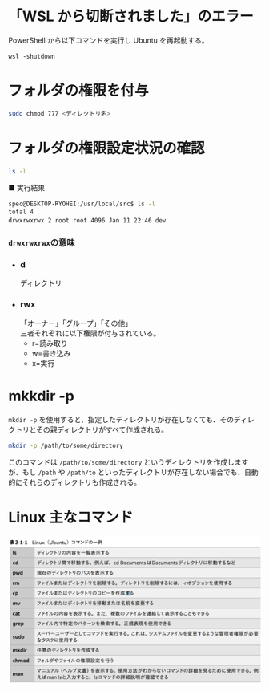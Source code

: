 # 「WSL から切断されました」のエラー

PowerShell から以下コマンドを実行し Ubuntu を再起動する。

```text
wsl -shutdown
```

# フォルダの権限を付与

```bash
sudo chmod 777 <ディレクトリ名>
```

# フォルダの権限設定状況の確認

```bash
ls -l
```

■ 実行結果

```bash
spec@DESKTOP-RYOHEI:/usr/local/src$ ls -l
total 4
drwxrwxrwx 2 root root 4096 Jan 11 22:46 dev
```

### `drwxrwxrwx`の意味

- ### d
  ディレクトリ
- ### rwx
  「オーナー」「グループ」「その他」<br>
  三者それぞれに以下権限が付与されている。
  - r=読み取り
  - w=書き込み
  - x=実行

# mkkdir -p

`mkdir -p` を使用すると、指定したディレクトリが存在しなくても、そのディレクトリとその親ディレクトリがすべて作成される。

```bash
mkdir -p /path/to/some/directory
```

このコマンドは `/path/to/some/directory` というディレクトリを作成しますが、もし `/path` や `/path/to` といったディレクトリが存在しない場合でも、自動的にそれらのディレクトリも作成される。

# Linux 主なコマンド

![Alt text](/memo/png/image.png)

